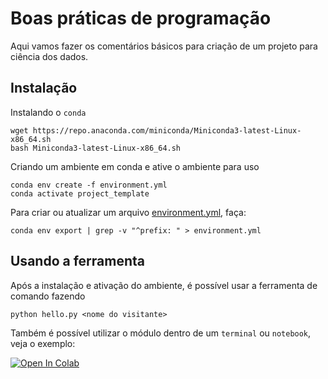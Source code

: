 # Boas práticas de programação

Aqui vamos fazer os comentários básicos para criação de um projeto para ciência dos dados.

## Instalação

Instalando o `conda`

```
wget https://repo.anaconda.com/miniconda/Miniconda3-latest-Linux-x86_64.sh
bash Miniconda3-latest-Linux-x86_64.sh

```

Criando um ambiente em conda e ative o ambiente para uso 

```
conda env create -f environment.yml
conda activate project_template 
```

Para criar ou atualizar um arquivo [environment.yml](./environment.yml), faça:

```
conda env export | grep -v "^prefix: " > environment.yml
```

## Usando a ferramenta

Após a instalação e ativação do ambiente, é possível usar a ferramenta de comando fazendo

```
python hello.py <nome do visitante>
```

Também é possível utilizar o módulo dentro de um `terminal` ou `notebook`, veja o exemplo:

[![Open In Colab](https://colab.research.google.com/assets/colab-badge.svg)](https://colab.research.google.com/github/ridasilva/project_template/blob/master/notebooks/hello.ipynb)
